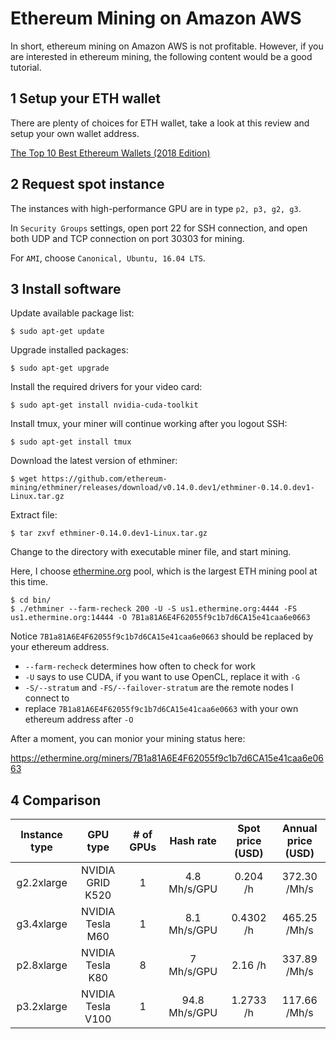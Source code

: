 # Ethereum Mining on Amazon AWS

In short, ethereum mining on Amazon AWS is not profitable. However, if you are interested in ethereum mining, the following content would be a good tutorial.

## 1 Setup your ETH wallet

There are plenty of choices for ETH wallet, take a look at this review and setup your own wallet address.

<a href="https://coinsutra.com/best-etherum-wallets/" target="_blank">The Top 10 Best Ethereum Wallets (2018 Edition)</a>

## 2 Request spot instance

The instances with high-performance GPU are in type `p2, p3, g2, g3`.

In `Security Groups` settings, open port 22 for SSH connection, and open both  UDP and TCP connection on port 30303 for mining.

For `AMI`, choose `Canonical, Ubuntu, 16.04 LTS`.

## 3 Install software

Update available package list:

`$ sudo apt-get update`

Upgrade installed packages:

`$ sudo apt-get upgrade` 

Install the required drivers for your video card:

`$ sudo apt-get install nvidia-cuda-toolkit`

Install tmux, your miner will continue working after you logout SSH:

`$ sudo apt-get install tmux`

Download the latest version of ethminer:

`$ wget https://github.com/ethereum-mining/ethminer/releases/download/v0.14.0.dev1/ethminer-0.14.0.dev1-Linux.tar.gz`

Extract file:

`$ tar zxvf ethminer-0.14.0.dev1-Linux.tar.gz`

Change to the directory with executable miner file, and start mining.

Here, I choose <a href="https://ethermine.org/" target="_blank"> ethermine.org</a> pool, which is the largest ETH mining pool at this time.

```
$ cd bin/
$ ./ethminer --farm-recheck 200 -U -S us1.ethermine.org:4444 -FS us1.ethermine.org:14444 -O 7B1a81A6E4F62055f9c1b7d6CA15e41caa6e0663
```

Notice `7B1a81A6E4F62055f9c1b7d6CA15e41caa6e0663` should be replaced by your ethereum address.

- `--farm-recheck` determines how often to check for work
- `-U` says to use CUDA, if you want to use OpenCL, replace it with `-G`
- `-S/--stratum` and `-FS/--failover-stratum` are the remote nodes I connect to
- replace `7B1a81A6E4F62055f9c1b7d6CA15e41caa6e0663` with your own ethereum address after `-O`

After a moment, you can monior your mining status here:

<a href="https://ethermine.org/miners/7B1a81A6E4F62055f9c1b7d6CA15e41caa6e0663" target="_blank">https://ethermine.org/miners/7B1a81A6E4F62055f9c1b7d6CA15e41caa6e0663</a>

## 4 Comparison

| Instance type | GPU type | # of GPUs | Hash rate | Spot price (USD) | Annual price (USD) |
| :--: | :--: | :--: | :--: | :--: | :--: |
| g2.2xlarge | NVIDIA GRID K520 | 1 | 4.8 Mh/s/GPU | 0.204 /h | 372.30 /Mh/s |
| g3.4xlarge | NVIDIA Tesla M60 | 1 | 8.1 Mh/s/GPU | 0.4302 /h | 465.25 /Mh/s |
| p2.8xlarge | NVIDIA Tesla K80 | 8 | 7 Mh/s/GPU | 2.16 /h | 337.89 /Mh/s |
| p3.2xlarge | NVIDIA Tesla V100 | 1 | 94.8 Mh/s/GPU | 1.2733 /h | 117.66 /Mh/s |
